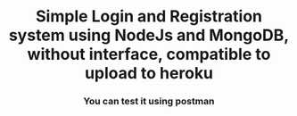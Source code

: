 <h1 align="center">
    <b>Simple Login and Registration system using NodeJs and MongoDB, without interface, compatible to upload to heroku </b> 
<br>
</h1>


<h3 align="center">
    <b>You can test it using postman</b> 
<br>
</h3>



